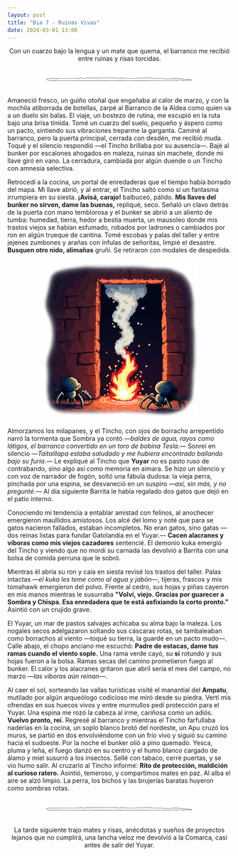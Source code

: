 ```yaml
---
layout: post
title: "Dia 7 - Ruinas Vivas"
date: 2024-03-01 13:00
---
```

<div style="text-align: center;">
  <p>Con un cuarzo bajo la lengua y un mate que quema, el barranco me recibió entre ruinas y risas torcidas.</p>
</div>

<img src="/assets/images/separador.png" alt="Separador" style="display: block; margin: 20px auto;">

Amaneció fresco, un guiño otoñal que engañaba al calor de marzo, y con la mochila atiborrada de botellas, zarpé al Barranco de la Aldea como quien va a un duelo sin balas. El viaje, un bostezo de rutina, me escupió en la ruta bajo una brisa tímida. Tomé un cuarzo del suelo, pequeño y áspero como un pacto, sintiendo sus vibraciones treparme la garganta. Caminé al barranco, pero la puerta principal, cerrada con desdén, me recibió muda. Toqué y el silencio respondió —el Tincho brillaba por su ausencia—. Bajé al bunker por escalones ahogados en maleza, ruinas sin machete, donde mi llave giró en vano. La cerradura, cambiada por algún duende o un Tincho con amnesia selectiva.
<br>

Retrocedí a la cocina, un portal de enredaderas que el tiempo había borrado del mapa. Mi llave abrió, y al entrar, el Tincho saltó como si un fantasma irrumpiera en su siesta. **¡Avisá, carajo!** balbuceó, pálido. **Mis llaves del bunker no sirven, dame las buenas,** repliqué, seco. Señaló un clavo detrás de la puerta con mano temblorosa y el bunker se abrió a un aliento de tumba: humedad, tierra, hedor a bestia muerta, un mausoleo donde mis trastos viejos se habían esfumado, robados por ladrones o cambiados por ron en algún trueque de cantina. Tomé escobas y palas del taller y entre jejenes zumbones y arañas con ínfulas de señoritas, limpié el desastre. **Busquen otro nido, alimañas** gruñí. Se retiraron con modales de despedida.

<img src="/assets/images/limpieza.png" alt="Limpieza_del_bunker" style="display: block; margin: 20px auto;">

Almorzamos los milapanes, y el Tincho, con ojos de borracho arrepentido narró la tormenta que Sombra ya contó _—baldes de agua, rayos como látigos, el barranco convertido en un toro de bobina Tesla.—_ Sonreí en silencio —_Taitaillapa estaba saludado y me hubiera encontrado bailando bajo su furia._— Le expliqué al Tincho que **Yuyar** no es pasto ruso de contrabando, sino algo así como memoria en aimara. Se hizo un silencio y con voz de narrador de fogón, soltó una fábula dudosa: la vieja perra, pinchada por una espina, se desvaneció en un suspiro _—así, sin más, y no pregunté.—_ Al día siguiente Barrita le había regalado dos gatos que dejó en el patio interno.
<br>

Conociendo mi tendencia a entablar amistad con felinos, al anochecer emergieron maullidos amistosos. Los alcé del lomo y noté que para se gatos nacieron fallados, estaban incompletos. No eran gatos, sino gatas —dos reinas listas para fundar Gatolandia en el Yuyar.— **Cacen alacranes y víboras como mis viejos cazadores** sentencié. El demonio kuka emergió del Tincho y viendo que no mordí su carnada las devolvió a Barrita con una bolsa de comida perruna que le sobró.
<br>

Mientras él abría su ron y caía en siesta revisé los trastos del taller. Palas intactas _—el kuka les teme como al agua y jabón—_, tijeras, frascos y mis tomahawk emergieron del polvo. Frente al cedro, sus hojas y piñas cayeron en mis manos mientras le susurraba **"Volví, viejo. Gracias por guarecer a Sombra y Chispa. Esa enredadera que te está asfixiando la corto pronto."** Asintió con un crujido grave.
<br>

El Yuyar, un mar de pastos salvajes achicaba su alma bajo la maleza. Los nogales secos adelgazaron soltando sus cáscaras rotas, se tambaleaban como borrachos al viento —toqué su tierra, la guardé en un pacto mudo—. Calle abajo, el chopo anciano me escuchó: **Padre de estacas, dame tus ramas cuando el viento sople.** Una rama verde cayó, su **sí** rotundo y sus hojas fueron a la bolsa. Ramas secas del camino prometieron fuego al bunker. El calor y los alacranes gritaron que abril sería el mes del campo, no marzo _—las víboras aún reinan—._
<br>

Al caer el sol, sorteando las vallas turísticas visité el manantial del **Ampatu**, mutilado por algún arqueólogo codicioso me miró desde su piedra. Vertí mis ofrendas en sus huecos vivos y entre murmullos pedí protección para el Yuyar. Una espina me rozó la cabeza al irme, cariñosa como un adiós. **Vuelvo pronto, reí.** Regresé al barranco y mientras el Tincho farfullaba naderías en la cocina, un soplo blanco brotó del nordeste, un Apu cruzó los muros, se partió en dos envolviéndome con un frío vivo y siguió su camino hacia el sudoeste. Por la noche el bunker olió a pino quemado. Yesca, pluma y leña, el fuego danzó en su centro y el humo blanco cargado de álamo y miel susurró a los insectos. Sellé con tabaco, cerré puertas, y se vio humo salir. Al cruzarlo al Tincho informé: **Rito de protección, maldición al curioso ratero.** Asintió, temeroso, y compartimos mates en paz. Al alba el aire se alzó limpio. La perra, los bichos y las brujerías baratas huyeron como sombras rotas.

<img src="/assets/images/separador.png" alt="Separador" style="display: block; margin: 20px auto;">

<div style="text-align: center;">
  <p>La tarde siguiente trajo mates y risas, anécdotas y sueños de proyectos lejanos que no cumplirá, una lancha veloz me devolvíó a la Comarca, casi antes de salir del Yuyar.</p>
</div>
